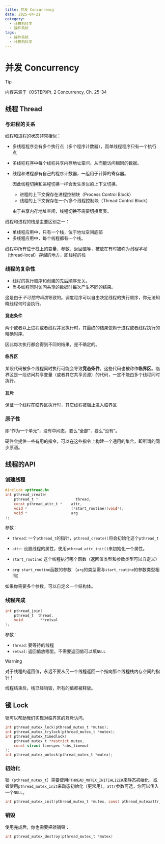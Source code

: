 ```yaml
---
title: 并发 Concurrency
date: 2025-04-21
category:
  - 计算机科学
  - 操作系统
tags:
  - 操作系统
  - 计算机科学
---
```


# 并发 Concurrency

> [!TIP]
>
> 内容来源于《OSTEP》Pt. 2 Concurrency, Ch. 25-34

## 线程 Thread

### 与进程的关系

线程和进程的状态非常相似：

- 多线程程序会有多个执行点（多个程序计数器），而单线程程序只有一个执行点

- 多线程程序中每个线程共享内存地址空间，从而能访问相同的数据。

- 线程和进程都有自己的程序计数器，一组用于计算的寄存器。

  因此线程切换和进程切换一样会发生类似的上下文切换。

  - 进程的上下文保存在进程控制块（Process Control Block）
  - 线程的上下文保存在一个/多个线程控制块（Thread Control Block）

  由于共享内存地址空间，线程切换不需要切换页表。

线程和进程的栈是主要区别之一：

- 单线程应用中，只有一个栈，位于地址空间底部
- 多线程应用中，每个线程都有一个栈。

线程中所有位于栈上的变量、参数、返回值等，被放在有时被称为*线程本地*（thread-local）*存储*的地方，即线程的栈

### 线程的复杂性

- 线程的执行顺序和创建的先后顺序无关。
- 当多线程同时访问共享的数据时每次产生不同的结果。

这是由于*不可控的调度*导致的。调度程序可以自由决定线程的执行顺序，你无法知晓线程何时会执行。

#### 竞态条件

两个或者以上进程或者线程并发执行时，其最终的结果依赖于进程或者线程执行的精确时序。

因此每次执行都会得到不同的结果，是不确定的。

#### 临界区

某段代码被多个线程同时执行可能会导致**竞态条件**，这些代码也被称作**临界区**。临界区是一段访问共享变量（或者其它共享资源）的代码，一定不能由多个线程同时执行。

#### 互斥

保证一个线程在临界区执行时，其它线程被阻止进入临界区

### 原子性

即“作为一个单元”，没有中间态，要么“全部”，要么“没有”。

硬件会提供一些有用的指令，可以在这些指令上构建一个通用的集合，即所谓的同步原语。

## 线程的API

### 创建线程

```c
#include <pthread.h>
int pthread_create(
    pthread_t * 				thread,
    const pthread_attr_t *    attr,
    void *                    (*start_routine)(void*),
    void *                    arg
);
```

参数：

- `thread`: 一个`pthread_t`的指针，`pthread_create()`将会初始化这个`pthread_t`

- `attr`: 设置线程的属性，使用`pthread_attr_init()`来初始化一个属性。

- `start_routine`: 这个线程执行哪个函数（返回值类型和参数类型可以自定义）
- `arg`: `start_routine`函数的参数 （`arg`的类型需与`start_routine`的参数类型相同）

如果你需要多个参数，可以自定义一个结构体。

### 线程完成

```c
int pthread_join(
    pthread_t  thread,
    void   		**retval
);
```

参数：

- `thread`: 要等待的线程
- `retval`: 返回值放哪里。不需要返回值可以填`NULL`

> [!WARNING]
>
> 对于线程的返回值，永远不要从另一个线程返回一个指向那个线程栈内存空间的指针！
>
> 线程结束后，栈已经销毁，所有的值都被释放。

## 锁 Lock

锁可以帮助我们实现对临界区的互斥访问。

```c
int pthread_mutex_lock(pthread_mutex_t *mutex);
int pthread_mutex_trylock(pthread_mutex_t *mutex);
int pthread_mutex_timedlock(
    pthread_mutex_t *restrict mutex,
    const struct timespec *abs_timeout
);
int pthread_mutex_unlock(pthread_mutex_t *mutex);
```

### 初始化

锁（`pthread_mutex_t`）需要使用`PTHREAD_MUTEX_INITIALIZER`来静态初始化，或者使用`pthread_mutex_init`来动态初始化（更常用）。`attr`参数可选，你可以传入一个`NULL`。

```c
int pthread_mutex_init(pthread_mutex_t *mutex, const pthread_mutexattr_t *restrict attr)
```

### 销毁

使用完成后，你也需要把锁销毁：

```c
int pthread_mutex_destroy(pthread_mutex_t *mutex)
```

